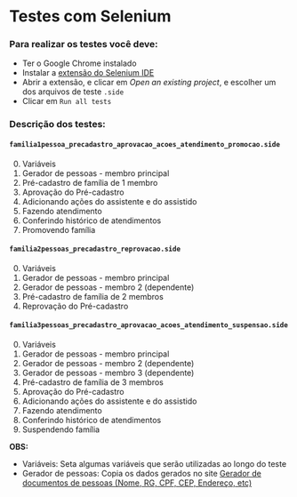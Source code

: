 ﻿# Testes com Selenium

### Para realizar os testes você deve:

- Ter o Google Chrome instalado
- Instalar a [extensão do Selenium IDE](https://chrome.google.com/webstore/detail/selenium-ide/mooikfkahbdckldjjndioackbalphokd)
- Abrir a extensão, e clicar em *Open an existing project*, e escolher um dos arquivos de teste `.side`
- Clicar em `Run all tests`

### Descrição dos testes:

#### `familia1pessoa_precadastro_aprovacao_acoes_atendimento_promocao.side`

 0. Variáveis
 1. Gerador de pessoas - membro principal
 2. Pré-cadastro de família de 1 membro
 3. Aprovação do Pré-cadastro
 4. Adicionando ações do assistente e do assistido
 5. Fazendo atendimento
 6. Conferindo histórico de atendimentos
 7. Promovendo família


#### `familia2pessoas_precadastro_reprovacao.side`

 0. Variáveis
 1. Gerador de pessoas - membro principal
 2. Gerador de pessoas - membro 2 (dependente)
 3. Pré-cadastro de família de 2 membros
 4. Reprovação do Pré-cadastro
 
 
 #### `familia3pessoas_precadastro_aprovacao_acoes_atendimento_suspensao.side`

 0. Variáveis
 1. Gerador de pessoas - membro principal
 2. Gerador de pessoas - membro 2 (dependente)
 3. Gerador de pessoas - membro 3 (dependente)
 4. Pré-cadastro de família de 3 membros
 5. Aprovação do Pré-cadastro
 6. Adicionando ações do assistente e do assistido
 7. Fazendo atendimento
 8. Conferindo histórico de atendimentos
 9. Suspendendo família
 
 
 **OBS:**
  
  - Variáveis: Seta algumas variáveis que serão utilizadas ao longo do teste
  - Gerador de pessoas: Copia os dados gerados no site [Gerador de documentos de pessoas (Nome, RG, CPF, CEP, Endereço, etc)](https://www.4devs.com.br/gerador_de_pessoas)
 